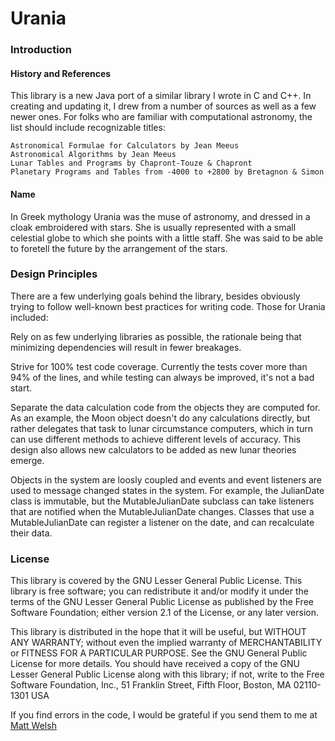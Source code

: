 # Urania
### Introduction
#### History and References
This library is a new Java port of a similar library I wrote in C and C++. In creating and updating it, I drew from a number 
of sources as well as a few newer ones. For folks who are familiar with computational astronomy, the list should include recognizable 
titles:

    Astronomical Formulae for Calculators by Jean Meeus
    Astronomical Algorithms by Jean Meeus
    Lunar Tables and Programs by Chapront-Touze & Chapront
    Planetary Programs and Tables from -4000 to +2800 by Bretagnon & Simon
#### Name
In Greek mythology Urania was the muse of astronomy, and dressed in a cloak embroidered with stars. She is usually represented 
with a small celestial globe to which she points with a little staff. She was said to be able to foretell the future by the 
arrangement of the stars.

### Design Principles
There are a few underlying goals behind the library, besides obviously trying to follow well-known best practices for writing code. 
Those for Urania included:

Rely on as few underlying libraries as possible, the rationale being that minimizing dependencies will result in
fewer breakages.
    
Strive for 100% test code coverage. Currently the tests cover more than 94% of the lines, and while testing can 
always be improved, it's not a bad start.
    
Separate the data calculation code from the objects they are computed for. As an example, the Moon object 
doesn't do any calculations directly, but rather delegates that task to lunar circumstance computers, which
in turn can use different methods to achieve different levels of accuracy. This design also allows new 
calculators to be added as new lunar theories emerge.
    
Objects in the system are loosly coupled and events and event listeners are used to message changed states 
in the system. For example, the JulianDate class is immutable, but the MutableJulianDate subclass can take 
listeners that are notified when the MutableJulianDate changes. Classes that use a MutableJulianDate can 
register a listener on the date, and can recalculate their data.

### License
This library is covered by the GNU Lesser General Public License.
This library is free software; you can redistribute it and/or modify it under the terms of the
GNU Lesser General Public License as published by the Free Software Foundation; either version
2.1 of the License, or any later version.

This library is distributed in the hope that it will be useful, but WITHOUT ANY WARRANTY;
without even the implied warranty of MERCHANTABILITY or FITNESS FOR A PARTICULAR PURPOSE.
See the GNU General Public License for more details. You should have received a copy of the GNU
Lesser General Public License along with this library; if not, write to the Free Software
Foundation, Inc., 51 Franklin Street, Fifth Floor, Boston, MA 02110-1301 USA

If you find errors in the code, I would be grateful if you send them to me at <a href="mailto:mitya.welsh@gmail.com">Matt Welsh</a>   

